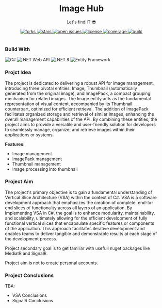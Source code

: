 <div align="center">
  
  <h1> Image Hub </h1>
  <p> Let's find IT 😎 </p>

  <div>
    <a href="https://github.com/psp515/ImageHub/network/members">
      <img src="https://img.shields.io/github/forks/psp515/ImageHub" alt="forks" />
    </a>
    <a href="https://github.com/psp515/ImageHub/stargazers">
      <img src="https://img.shields.io/github/stars/psp515/ImageHub" alt="stars" />
    </a>
    <a href="https://github.com/psp515/ImageHub/issues/">
      <img src="https://img.shields.io/github/issues/psp515/ImageHub" alt="open issues" />
    </a>
    <a href="https://github.com/psp515/ImageHub/blob/master/LICENSE">
      <img src="https://img.shields.io/github/license/psp515/ImageHub" alt="license" />
    </a>
    <a href="https://codecov.io/gh/psp515/ImageHub">
      <img src="https://codecov.io/gh/psp515/ImageHub/graph/badge.svg" alt="coverage" />
    </a>
    <a href="https://codecov.io/gh/psp515/ImageHub">
      <img src="https://github.com/psp515/ImageHub/actions/workflows/BuildDotnet.yml/badge.svg" alt="build" />
    </a>
  </div>
</div>

<br/>

### Build With

![C#](https://img.shields.io/badge/C%23-239120?style=for-the-badge&logo=c-sharp&logoColor=white&style=flat)
![.NET Web API](https://img.shields.io/badge/.NET_Web_API-0089D6?style=for-the-badge&logo=dotnet&logoColor=white&style=flat)
![.NET 8](https://img.shields.io/badge/.NET_8-5C2D91?style=for-the-badge&logo=dotnet&logoColor=white&style=flat)
![Entity Framework](https://img.shields.io/badge/Entity_Framework-0089D6?style=for-the-badge&logo=dotnet&logoColor=white&style=flat)

### Projct Idea

The project is dedicated to delivering a robust API for image management, introducing three pivotal entities: Image, Thumbnail (automatically generated from the original image), and ImagePack, a compact grouping mechanism for related images. The Image entity acts as the fundamental representation of visual content, accompanied by its Thumbnail counterpart, optimized for efficient retrieval. The addition of ImagePack facilitates organized storage and retrieval of similar images, enhancing the overall management capabilities of the API. By combining these entities, the project aims to provide a versatile and user-friendly solution for developers to seamlessly manage, organize, and retrieve images within their applications or systems.

<b>Features:</b>
- Image management
- ImagePack management
- Thumbnail management
- Image processing into thumbnail

### Project Aim

The project's primary objective is to gain a fundamental understanding of Vertical Slice Architecture (VSA) within the context of C#. VSA is a software development approach that emphasizes the creation of complete, end-to-end slices of functionality across all layers of an application. By implementing VSA in C#, the goal is to enhance modularity, maintainability, and scalability, ultimately allowing for the efficient development of fully functional vertical slices that encapsulate specific features or components of the application. This approach facilitates iterative development and enables teams to deliver tangible and demonstrable results at each stage of the development process.

Project secondary goal is to get familiar with usefull nuget packages like MediatR and SignalR.

Project aim is not to create personal accounts.

### Project Conclusions

TBA:
- VSA Conclusions
- SignalR Conclusions